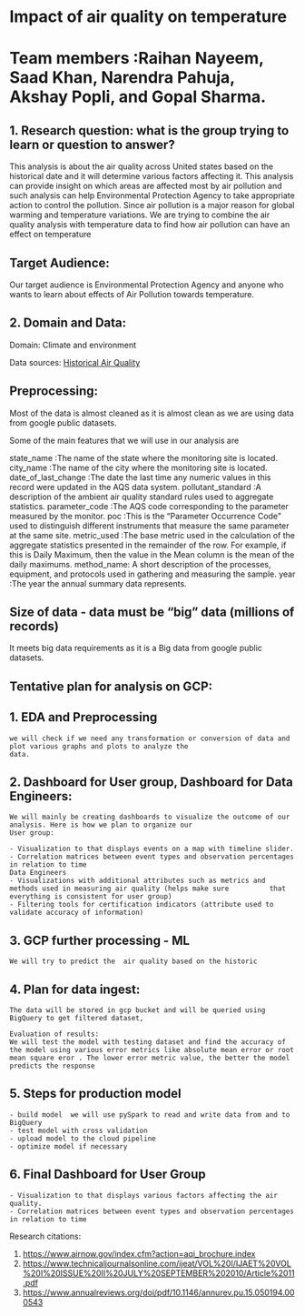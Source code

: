 # Impact of air quality on temperature
# Team members :Raihan Nayeem, Saad Khan, Narendra Pahuja, Akshay Popli, and Gopal Sharma.

## 1. Research question:  what is the group trying to learn or question to answer?
This analysis is about the air quality across United states based on the historical date and it will determine various factors affecting it. This analysis can provide insight on which areas are affected most by air pollution and such analysis can help Environmental Protection Agency to take appropriate action to control the pollution. Since air pollution is a major reason for global warming and temperature variations. We are  trying to combine the air quality analysis with temperature  data to find how air pollution can have an effect on temperature 

## Target Audience:
Our target audience is Environmental Protection Agency and anyone who wants to learn about effects of Air Pollution towards temperature.

## 2. Domain and Data: 

Domain: Climate and environment

Data sources: 
[Historical Air Quality](https://console.cloud.google.com/marketplace/details/epa/historical-air-quality?filter=solution-type:dataset&q=air&id=198c2178-3986-4182-a7c7-4c9ae81dfc5d)


## Preprocessing:

Most of the data is almost cleaned as it is almost clean as we are using data from google public datasets.

Some of the main features that we will use in our analysis are

state_name :The name of the state where the monitoring site is located.
city_name :The name of the city where the monitoring site is located.
date_of_last_change :The date the last time any numeric values in this record were updated in the AQS data system.
pollutant_standard :A description of the ambient air quality standard rules used to aggregate statistics.
parameter_code :The AQS code corresponding to the parameter measured by the monitor.
poc :This is the “Parameter Occurrence Code” used to distinguish different instruments that measure the same parameter at the same site.
metric_used :The base metric used in the calculation of the aggregate statistics presented in the remainder of the row. For example, if this is Daily Maximum, then the value in the Mean column is the mean of the daily maximums.
method_name: A short description of the processes, equipment, and protocols used in gathering and measuring the sample.
year :The year the annual summary data represents.

## Size of data - data must be “big” data (millions of records)

It meets big data requirements as it is a Big data from google public datasets.

## Tentative plan for analysis on GCP:

## 1. EDA and Preprocessing

    we will check if we need any transformation or conversion of data and plot various graphs and plots to analyze the
    data.

## 2. Dashboard for User group, Dashboard for Data Engineers:

    We will mainly be creating dashboards to visualize the outcome of our analysis. Here is how we plan to organize our
    User group:

    - Visualization to that displays events on a map with timeline slider.
    - Correlation matrices between event types and observation percentages in relation to time
    Data Engineers
    - Visualizations with additional attributes such as metrics and methods used in measuring air quality (helps make sure          that  everything is consistent for user group)
    - Filtering tools for certification indicators (attribute used to validate accuracy of information)

## 3.  GCP further processing - ML

    We will try to predict the  air quality based on the historic  

## 4. Plan for data ingest:

    The data will be stored in gcp bucket and will be queried using BigQuery to get filtered dataset,

    Evaluation of results:
    We will test the model with testing dataset and find the accuracy of the model using various error metrics like absolute mean error or root mean square eror . The lower error metric value, the better the model predicts the response

 
## 5.  Steps for production model
    - build model  we will use pySpark to read and write data from and to BigQuery 
    - test model with cross validation
    - upload model to the cloud pipeline
    - optimize model if necessary

## 6. Final Dashboard for User Group
    - Visualization to that displays various factors affecting the air quality.
    - Correlation matrices between event types and observation percentages in relation to time

Research citations:   
1. https://www.airnow.gov/index.cfm?action=aqi_brochure.index           
2. https://www.technicaljournalsonline.com/ijeat/VOL%20I/IJAET%20VOL%20I%20ISSUE%20II%20JULY%20SEPTEMBER%202010/Article%2011.pdf
3. https://www.annualreviews.org/doi/pdf/10.1146/annurev.pu.15.050194.000543 


